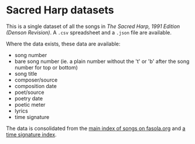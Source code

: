 # Sacred Harp datasets

This is a single dataset of all the songs in *The Sacred Harp, 1991 Edition (Denson Revision)*. A `.csv` spreadsheet and a `.json` file are available.

Where the data exists, these data are available:

* song number
* bare song number (ie. a plain number without the 't' or 'b' after the song number for top or bottom)
* song title
* composer/source
* composition date
* poet/source
* poetry date
* poetic meter
* lyrics
* time signature
  
The data is consolidated from the [main index of songs on fasola.org](https://fasola.org/indexes/1991/) and [a time signature index](https://fasola.org/indexes/timesigs/denson/).
